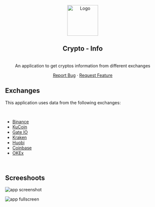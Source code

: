 <div align="center">
  <a href="https://github.com/JavierColmenares/Crypto-Info">
    <img src="https://user-images.githubusercontent.com/59014683/149762993-76aa8ff1-6f93-4723-b162-a14093e1c18d.png" alt="Logo" width="100" height="100">
  </a>

  <h2 align="center">Crypto - Info</h2>

  <p align="center">
    <br />
    An application to get cryptos information from different exchanges
    <br />
  </p>
  <p align="center">
    <a href="https://github.com/JavierColmenares/Crypto-Info/issues">Report Bug</a>
    ·
    <a href="https://github.com/JavierColmenares/Crypto-Info/issues">Request Feature</a>
  </p>
</div>

<div>
  <h2>Exchanges</h2>
  <p>
    This application uses data from the following exchanges:
  </p>
  <br />
  <ul>
    <li><a href="https://www.binance.com/">Binance</a></li>
    <li><a href="https://www.kucoin.com/">KuCoin</a></li>
    <li><a href="https://www.gate.io/">Gate IO</a></li>
    <li><a href="https://www.kraken.com/">Kraken</a></li>
    <li><a href="https://www.huobi.com/">Huobi</a></li>
    <li><a href="https://www.coinbase.com/">Coinbase</a></li>
    <li><a href="https://www.okex.com/">OKEx</a></li>
  </ul>
  <br />
</div>

<div>
  <h2>Screeshoots</h2>
</div>

![app  screenshot](https://user-images.githubusercontent.com/59014683/149761856-7c1cae2f-3241-4dbb-b441-f534149d7524.png)

![app fullscreen](https://user-images.githubusercontent.com/59014683/149761860-58bc8330-4f7b-493a-8dd8-aac08926b170.png)
